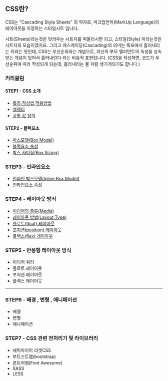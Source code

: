 ## CSS란?

CSS는 "Cascading Style Sheets" 의 약자로, 마크업언어(MarkUp Language)의 레이아웃을 지정하는 스타일시트 입니다.

시트(Sheets)라는것은 덧씌우는 시트지를 떠올리시면 되고, 스타일(Style) 이라는것은 시트지의 모습이겠지요.
그리고 캐스케이딩(Cascading)의 의미는 폭포에서 흘러내리는 이라는 뜻인데, CSS는 우선순위라는 개념으로, 자신의 부모 엘리먼트의 속성을 상속받는 개념이 있어서
흘러내린다 라는 비유적 표현입니다. (CSS을 작성하면, 코드가 우선순위에 따라 작성되게 되는데, 흘러내리는 물 처럼 생기게되기도 합니다.)

### 커리큘럼

#### STEP1 - CSS 소개
- [특징,작성법,적용방법](./step1/readme.md#특징--작성법--적용방법)
- [셀렉터](./step1/readme.md#셀렉터)
- [공통 값 정의](./step1/readme.md#공통-값-정의)

#### STEP2 - 블럭요소
- [박스모델(Box Model)](./step2/01_boxmodel.md)
- [블럭요소 속성](./step2/readme.md)
- [박스 사이징(Box Sizing)](./step2/07_boxsizing.md)

### STEP3 - 인라인요소
- [인라인 박스모델(Inline Box Model)](../step3/01_inline_boxmodel.md)
- [인라인요소 속성](./step2/readme.md)

### STEP4 - 레이아웃 방식
- [미디어의 종류(Media)](./step4/01_media.md)
- [레이아웃 방법(Layout Type)](./step4/02_type.md)
- [플로트(float) 레이아웃](./step4/03_float_clear.md)
- [포지션(position) 레이아웃](./step4/04_position.md)
- [플랙스(flex) 레이아웃](./step4/05_flax.md)

### STEP5 - 반응형 레이아웃 방식
- 미디어 쿼리
- 플로트 레이아웃
- 포지션 레이아웃
- 플랙스 레이아웃

---

### STEP6 - 배경 , 변형 , 애니메이션
- 배경
- 변형
- 애니메이션


### STEP7 - CSS 관련 전처리기 및 라이브러리
- 에릭마이어 리셋CSS
- 부트스트랩(bootstrap)
- 폰트어썸(Font Awesome)
- SASS
- LESS